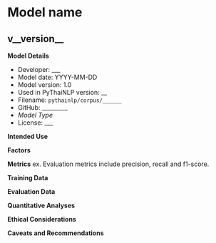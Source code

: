 # Model name

## v__version__

**Model Details**

- Developer: ___
- Model date: YYYY-MM-DD
- Model version: 1.0
- Used in PyThaiNLP version: __
- Filename: `pythainlp/corpus/______`
- GitHub: _________
- _Model Type_
- License: ___

**Intended Use**


**Factors**


**Metrics**
ex. Evaluation metrics include precision, recall and f1-score.

**Training Data**


**Evaluation Data**

**Quantitative Analyses**

**Ethical Considerations**

**Caveats and Recommendations**
